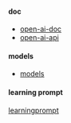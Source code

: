#### doc
* [open-ai-doc](https://platform.openai.com/docs/introduction/overview)
* [open-ai-api](https://platform.openai.com/docs/api-reference)


#### models
* [models](https://platform.openai.com/docs/models)

#### learning prompt

[learningprompt](https://learningprompt.wiki/docs/%F0%9F%91%8B%20Welcome)
